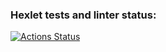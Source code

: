 ### Hexlet tests and linter status:
[![Actions Status](https://github.com/l1nky358/fullstack-javascript-project-44/actions/workflows/hexlet-check.yml/badge.svg)](https://github.com/l1nky358/fullstack-javascript-project-44/actions)